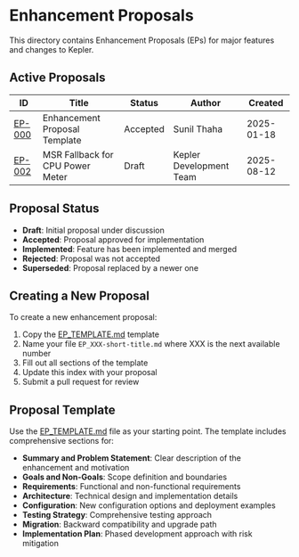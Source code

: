# Enhancement Proposals

This directory contains Enhancement Proposals (EPs) for major features and changes to Kepler.

## Active Proposals

| ID | Title | Status | Author | Created |
|----|-------|--------|--------|---------|
| [EP-000](EP_TEMPLATE.md) | Enhancement Proposal Template | Accepted | Sunil Thaha | 2025-01-18 |
| [EP-002](EP-002-MSR-Fallback-Power-Meter.md) | MSR Fallback for CPU Power Meter | Draft | Kepler Development Team | 2025-08-12 |

## Proposal Status

- **Draft**: Initial proposal under discussion
- **Accepted**: Proposal approved for implementation
- **Implemented**: Feature has been implemented and merged
- **Rejected**: Proposal was not accepted
- **Superseded**: Proposal replaced by a newer one

## Creating a New Proposal

To create a new enhancement proposal:

1. Copy the [EP_TEMPLATE.md](EP_TEMPLATE.md) template
2. Name your file `EP_XXX-short-title.md` where XXX is the next available number
3. Fill out all sections of the template
4. Update this index with your proposal
5. Submit a pull request for review

## Proposal Template

Use the [EP_TEMPLATE.md](EP_TEMPLATE.md) file as your starting point. The template includes comprehensive sections for:

- **Summary and Problem Statement**: Clear description of the enhancement and motivation
- **Goals and Non-Goals**: Scope definition and boundaries
- **Requirements**: Functional and non-functional requirements
- **Architecture**: Technical design and implementation details
- **Configuration**: New configuration options and deployment examples
- **Testing Strategy**: Comprehensive testing approach
- **Migration**: Backward compatibility and upgrade path
- **Implementation Plan**: Phased development approach with risk mitigation
